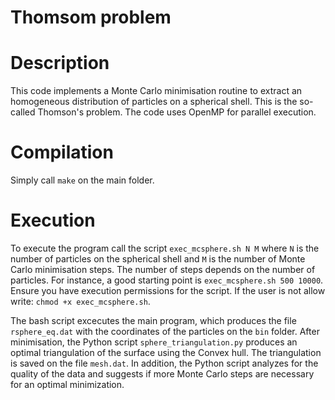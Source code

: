 # Thomsom problem



# Description
This code implements a Monte Carlo minimisation routine to extract an homogeneous distribution of particles on a spherical shell. This is the so-called Thomson's problem. The code uses OpenMP for parallel execution.


# Compilation
Simply call `make` on the main folder. 


# Execution
To execute the program call the script `exec_mcsphere.sh N M` where `N` is the number of particles on the spherical shell and `M` is the number of Monte Carlo minimisation steps. The number of steps depends on the number of particles. For instance, a good starting point is `exec_mcsphere.sh 500 10000`. Ensure you have execution permissions for the script. If the user is not allow write: `chmod +x exec_mcsphere.sh`.

The bash script excecutes the main program, which produces the file `rsphere_eq.dat` with the coordinates of the particles on the `bin` folder. After minimisation, the Python script `sphere_triangulation.py` produces an optimal triangulation of the surface using the Convex hull. The triangulation is saved on the file `mesh.dat`. In addition, the Python script analyzes for the quality of the data and suggests if more Monte Carlo steps are necessary for an optimal minimization.
